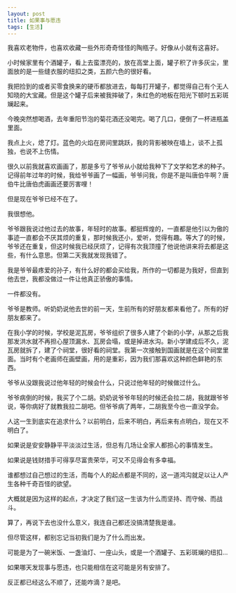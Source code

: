 ```yaml
---
layout: post
title: 如果事与愿违
tags: [生活]
---
```


我喜欢老物件，也喜欢收藏一些外形奇奇怪怪的陶瓶子。好像从小就有这喜好。

小时候家里有个酒罐子，看上去蛮漂亮的，放在高堂上面，罐子积了许多灰尘，里面放的是一些缝衣服的纽扣之类，五颜六色的很好看。

我把捡到的或者买零食换来的硬币都放进去，每每打开罐子，都觉得自己有个无人知晓的大宝藏。但是这个罐子后来被我摔破了，朱红色的地板在阳光下顿时五彩斑斓起来。

今晚突然想喝酒，去年重阳节泡的菊花酒还没喝完。喝了几口，便倒了一杯进瓶盖里面。

我点上火，熄了灯。蓝色的火焰在房间里跳跃，我的背影被映在墙上，谈不上孤独，也说不上伤情。

很久以前我就喜欢画画了，那是多亏了爷爷从小就给我种下了文学和艺术的种子。记得前年过年的时候，我给爷爷画了一幅画，爷爷问我，你是不是叫唐伯牛啊？唐伯牛比唐伯虎画画还要厉害哩！

但是现在爷爷已经不在了。

我很想他。

爷爷跟我说过他过去的故事，年轻时的故事。都挺辉煌的，一直都是他引以为傲的事迹一直都会不厌其烦的重复，那时候我还小，爱听，觉得有趣。等大了的时候，爷爷还在重复，但这时候我已经厌烦了，记得有次我顶撞了他说他讲来将去都是这些，有什么意思。但第二天我就发现我错了。

我是爷爷最疼爱的孙子，有什么好的都会买给我，所作的一切都是为我好，但直到他去世，我都没做过一件让他真正骄傲的事情。

一件都没有。

爷爷是教师。听奶奶说他去世的前一天，生前所有的好朋友都来看他了。所有的好朋友都来了。

在我小学的时候，学校是泥瓦房，爷爷组织了很多人建了个新的小学，从那之后我那发洪水就不再担心屋顶漏水、瓦房会塌，或是掉进水沟。新小学建成后不久，泥瓦房就拆了，建了个祠堂，很好看的祠堂。我第一次接触到国画就是在这个祠堂里面。当时有个老画师在画壁画，用的是重彩，因为我们那喜欢这种颜色鲜艳的东西。

爷爷从没跟我说过他年轻的时候会什么，只说过他年轻的时候做过什么。

爷爷病倒的时候，我买了个二胡。奶奶说爷爷年轻的时候还会拉二胡，我就跟爷爷说，等你病好了就教我拉二胡吧。但爷爷病了两年，二胡我至今也一直没学会。

人这一生到底实在追求什么？以前明白，后来不明白，再后来有点明白，现在又不明白了。

如果说是安安静静平平淡淡过生活，但总有几场让全家人都担心的事情发生。

如果说是钱财措手可得享尽富贵荣华，可又不见得会有多幸福。

谁都想过自己想过的生活，而每个人的起点都是不同的，这一道鸿沟就足以让人产生各种千奇百怪的欲望。

大概就是因为这样的起点，才决定了我们这一生该为什么而坚持、而守候、而战斗。

算了，再说下去也没什么意义，我连自己都还没搞清楚我是谁。

但尽管这样，都别忘记当初我们是为了什么而出发。

可能是为了一碗米饭、一盏油灯、一座山头，或是一个酒罐子、五彩斑斓的纽扣...

如果哪天发现事与愿违，也只能相信在这可能是另有安排了。

反正都已经这么不顺了，还能咋滴？是吧。
